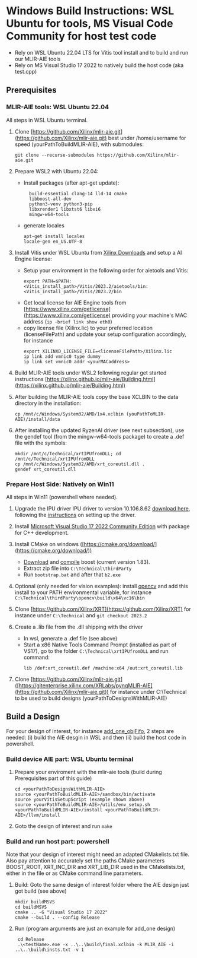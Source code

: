 # Windows Build Instructions: WSL Ubuntu for tools, MS Visual Code Community for host test code</h1>
- Rely on WSL Ubuntu 22.04 LTS for Vitis tool install and to build and run our MLIR-AIE tools
- Rely on MS Visual Studio 17 2022 to natively build the host code (aka test.cpp)
## Prerequisites
### MLIR-AIE tools: WSL Ubuntu 22.04
All steps in WSL Ubuntu terminal.
1. Clone [https://github.com/Xilinx/mlir-aie.git](https://github.com/Xilinx/mlir-aie.git) best under /home/username for speed (yourPathToBuildMLIR-AIE), with submodules: 
   ```
   git clone --recurse-submodules https://github.com/Xilinx/mlir-aie.git
   ````
1. Prepare WSL2 with Ubuntu 22.04:
    - Install packages (after apt-get update):
      ``` 
        build-essential clang-14 lld-14 cmake
        libboost-all-dev
        python3-venv python3-pip
        libxrender1 libxtst6 libxi6
        mingw-w64-tools
      ```
    - generate locales
      ```
      apt-get install locales
      locale-gen en_US.UTF-8
      ```

1. Install Vitis under WSL Ubuntu from [Xilinx Downloads](https://www.xilinx.com/support/download/index.html/content/xilinx/en/downloadNav/vitis.html) and setup a AI Engine license:
    
    - Setup your environment in the following order for aietools and Vitis:
      ```
      export PATH=$PATH:<Vitis_install_path>/Vitis/2023.2/aietools/bin:<Vitis_install_path>/Vitis/2023.2/bin
      ```
    - Get local license for AIE Engine tools from [https://www.xilinx.com/getlicense](https://www.xilinx.com/getlicense) providing your machine's MAC address (`ip -brief link show eth0`) 
    - copy license file (Xilinx.lic) to your preferred location (licenseFilePath) and update your setup configuration accordingly, for instance
      ```
      export XILINXD_LICENSE_FILE=<licenseFilePath>/Xilinx.lic
      ip link add vmnic0 type dummy
      ip link set vmnic0 addr <yourMACaddress>
      ```

1. Build MLIR-AIE tools under WSL2 following regular get started instructions [https://xilinx.github.io/mlir-aie/Building.html](https://xilinx.github.io/mlir-aie/Building.html)

1. After building the MLIR-AIE tools copy the base XCLBIN to the data directory in the installation:
    ```
    cp /mnt/c/Windows/System32/AMD/1x4.xclbin (youPathToMLIR-AIE)/install/data
    ```

1. After installing the updated RyzenAI driver (see next subsection), use the gendef tool (from the mingw-w64-tools package) to create a .def file with the symbols:
    ```
    mkdir /mnt/c/Technical/xrtIPUfromDLL; cd /mnt/c/Technical/xrtIPUfromDLL
    cp /mnt/c/Windows/System32/AMD/xrt_coreutil.dll .
    gendef xrt_coreutil.dll
    ```

### Prepare Host Side: Natively on Win11

All steps in Win11 (powershell where needed).

1. Upgrade the IPU driver IPU driver to version 10.106.8.62 [download here](https://account.amd.com/en/forms/downloads/ryzen-ai-software-platform-xef.html?filename=ipu_stack_rel_silicon_2308.zip), following the [instructions](href="https://ryzenai.docs.amd.com/en/latest/inst.html) on setting up the driver.
1. Install [Microsoft Visual Studio 17 2022 Community Edition](https://visualstudio.microsoft.com/vs/community/) with package for C++ development.

1. Install CMake on windows ([https://cmake.org/download/](https://cmake.org/download/))
    - [Download](https://boostorg.jfrog.io/artifactory/main/release/1.83.0/source/boost_1_83_0.zip) and [compile](https://www.boost.org/doc/libs/1_83_0/more/getting_started/windows.html) boost (current version 1.83). 
    - Extract zip file into `C:\Technical\thirdParty`
    - Run `bootstrap.bat` and after that `b2.exe`
1. Optional (only needed for vision examples): install [opencv](https://docs.opencv.org/4.x/d3/d52/tutorial_windows_install.html) and add this install to your PATH environmental variable, for instance `C:\Technical\thirdParty\opencv\build\x64\vc16\bin`

1. Clone [https://github.com/Xilinx/XRT](https://github.com/Xilinx/XRT) for instance under `C:\Technical` and `git checkout 2023.2`
1. Create a .lib file from the .dll shipping with the driver
    - In wsl, generate a .def file (see above)
    - Start a x86 Native Tools Command Prompt (installed as part of VS17), go to the folder `C:\Technical\xrtIPUfromDLL` and run command: 
      ```
      lib /def:xrt_coreutil.def /machine:x64 /out:xrt_coreutil.lib
      ```
1. Clone [https://github.com/Xilinx/mlir-aie.git]([https://gitenterprise.xilinx.com/XRLabs/pynqMLIR-AIE](https://github.com/Xilinx/mlir-aie.git)) for instance under C:\Technical to be used to build designs (yourPathToDesignsWithMLIR-AIE) 


## Build a Design

For your design of interest, for instance [add_one_objFifo](../reference_designs/ipu-xrt/add_one_objFifo/), 2 steps are needed: (i) build the AIE desgin in WSL and then (ii) build the host code in powershell.

### Build device AIE part: WSL Ubuntu terminal
1. Prepare your enviroment with the mlir-aie tools (build during Prerequisites part of this guide)

    ```
    cd <yourPathToDesignsWithMLIR-AIE>
    source <yourPathToBuildMLIR-AIE>/sandbox/bin/activate
    source yourVitisSetupScript (example shown above)
    source <yourPathToBuildMLIR-AIE>/utils/env_setup.sh <yourPathToBuildMLIR-AIE>/install <yourPathToBuildMLIR-AIE>/llvm/install
    ```
1. Goto the design of interest and run `make`

### Build and run host part: powershell

Note that your design of interest might need an adapted CMakelists.txt file. Also pay attention to accurately set the paths CMake parameters BOOST_ROOT, XRT_INC_DIR and XRT_LIB_DIR used in the CMakelists.txt, either in the file or as CMake command line parameters.

1. Build: Goto the same design of interest folder where the AIE design just got build (see above)
    ```
    mkdir buildMSVS
    cd buildMSVS
    cmake .. -G "Visual Studio 17 2022"
    cmake --build . --config Release
    ```
    
1. Run (program arguments are just an example for add_one design)
   ```
    cd Release
    .\<testName>.exe -x ..\..\build\final.xclbin -k MLIR_AIE -i ..\..\build\insts.txt -v 1
    ```
